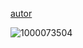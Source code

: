 [autor](https://www.tumblr.com/frurin/775135478880092160/monitoring-ichika-hoshino-layouts-i-loved?source=share)

![1000073504](https://github.com/user-attachments/assets/e6bdf175-d693-4540-8949-cb141439c5af)
